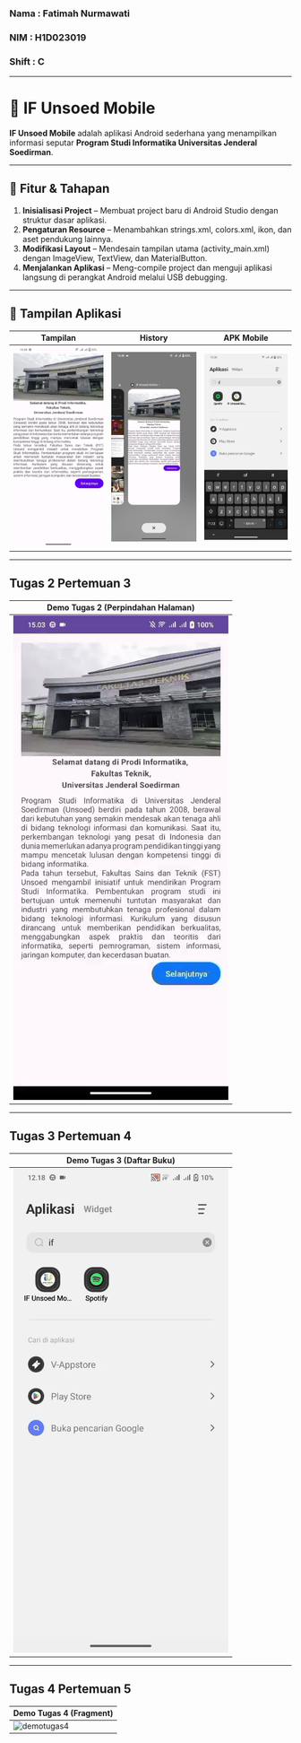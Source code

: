 ### Nama : Fatimah Nurmawati
### NIM : H1D023019
### Shift : C

---

# 📱 IF Unsoed Mobile

**IF Unsoed Mobile** adalah aplikasi Android sederhana yang menampilkan informasi seputar **Program Studi Informatika Universitas Jenderal Soedirman**.

---

## 🚀 Fitur & Tahapan 
1. **Inisialisasi Project** – Membuat project baru di Android Studio dengan struktur dasar aplikasi. 
2. **Pengaturan Resource** – Menambahkan strings.xml, colors.xml, ikon, dan aset pendukung lainnya. 
3. **Modifikasi Layout** – Mendesain tampilan utama (activity_main.xml) dengan ImageView, TextView, dan MaterialButton. 
4. **Menjalankan Aplikasi** – Meng-compile project dan menguji aplikasi langsung di perangkat Android melalui USB debugging.

---

## 📸 Tampilan Aplikasi
| Tampilan                     | History                        | APK Mobile                    |
|------------------------------|--------------------------------|-------------------------------|
| ![Home](assets/tampilan.jpg) | ![History](assets/history.jpg) | ![APK](assets/apk_mobile.jpg) |

---

## Tugas 2 Pertemuan 3
| Demo Tugas 2 (Perpindahan Halaman)   |
|--------------------------------------|
| ![demotugas2](assets/demotugas2.gif) |

---

## Tugas 3 Pertemuan 4
| Demo Tugas 3 (Daftar Buku)            |
|---------------------------------------|
| ![demotugas3](assets/Tugas3Pert4.gif) |

---
## Tugas 4 Pertemuan 5
| Demo Tugas 4 (Fragment)               |
|---------------------------------------|
| ![demotugas4](assets/Tugas4Pert5.gif) |

